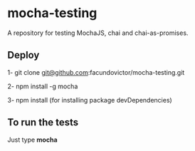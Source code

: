 # mocha-testing
A repository for testing MochaJS, chai and chai-as-promises.

## Deploy

1- git clone git@github.com:facundovictor/mocha-testing.git

2- npm install -g mocha

3- npm install (for installing package devDependencies)

## To run the tests

Just type **mocha**
